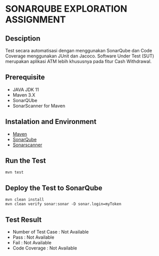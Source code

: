 # SONARQUBE EXPLORATION ASSIGNMENT

## Desciption
Test secara automatisasi dengan menggunakan SonarQube dan Code Coverage menggunakan JUnit dan Jacoco. Software Under Test (SUT) merupakan aplikasi ATM lebih khususnya pada fitur Cash Withdrawal.

## Prerequisite
- JAVA JDK 11
- Maven 3.X
- SonarQUbe
- SonarScanner for Maven

## Instalation and Environment
- [Maven](https://maven.apache.org/install.html)
- [SonarQube](https://docs.sonarqube.org/latest/setup/install-server/)
- [Sonarscanner](https://docs.sonarqube.org/latest/analysis/scan/sonarscanner-for-maven/)

## Run the Test
```
mvn test
```

## Deploy the Test to SonarQube
```
mvn clean install
mvn clean verify sonar:sonar -D sonar.login=myToken
```

## Test Result
- Number of Test Case : Not Available
- Pass : Not Available
- Fail : Not Available
- Code Coverage : Not Available